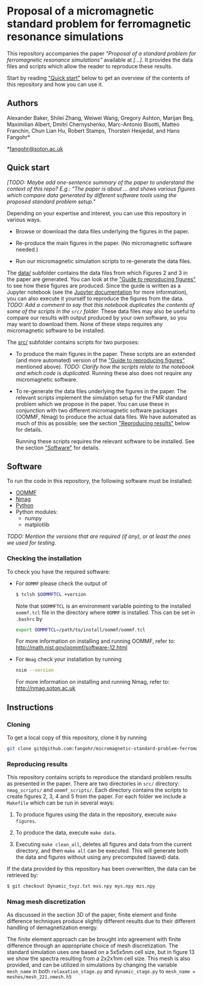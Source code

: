 # Proposal of a micromagnetic standard problem for ferromagnetic resonance simulations

This repository accompanies the paper _"Proposal of a standard problem for ferromagnetic resonance simulations"_ available at _[...]_.
It provides the data files and scripts which allow the reader to reproduce these results.

Start by reading ["Quick start"](#quick-start) below to get an overview of the contents of this repository and how you can use it.

## Authors
Alexander Baker, Shilei Zhang, Weiwei Wang, Gregory Ashton, Marijan Beg,
Maximilian Albert, Dmitri Chernyshenko, Marc-Antonio Bisotti, Matteo Franchin,
Chun Lian Hu, Robert Stamps, Thorsten Hesjedal, and Hans Fangohr*

*fangohr@soton.ac.uk

## Quick start

_[TODO: Maybe add one-sentence summary of the paper to understand the context of this repo? E.g.: "The paper is about ... and shows various figures which compare data generated by different software tools using the proposed standard problem setup."_

Depending on your expertise and interest, you can use this repository in various ways.

- Browse or download the data files underlying the figures in the paper.

- Re-produce the main figures in the paper. (No micromagnetic software needed.)

- Run our micromagnetic simulation scripts to re-generate the data files.


The [data/](./data/) subfolder contains the data files from which Figures 2 and 3 in the paper are generated. You can look at the ["Guide to reproducing figures"](Guide_to_reproducing_figures.ipynb) to see how these figures are produced. Since the guide is written as a Jupyter notebook (see the [Jupyter documentation](https://jupyter.readthedocs.org/) for more information), you can also execute it yourself to reproduce the figures from the data. _TODO: Add a comment to say that this notebook duplicates the contents of some of the scripts in the `src/` folder._ These data files may also be useful to compare our results with output produced by your own software, so you may want to download them. None of these steps requires any micromagnetic software to be installed.

The [src/](./src/) subfolder contains scripts for two purposes:

  - To produce the main figures in the paper. These scripts are an extended (and more automated) version of the ["Guide to reproducing figures"](Guide_to_reproducing_figures.ipynb) mentioned above). _TODO: Clarify how the scripts relate to the notebook and which code is duplicated._ Running these also does not require any micromagnetic software.

  - To re-generate the data files underlying the figures in the paper. The relevant scripts implement the simulation setup for the FMR standard problem which we propose in the paper. You can use these in conjunction with two different micromagnetic software packages (OOMMF, Nmag) to produce the actual data files. We have automated as much of this as possible; see the section ["Reproducing results"](#reproducing-results) below for details.

    Running these scripts requires the relevant software to be installed. See the section ["Software"](#software) for details.


## Software

To run the code in this repository, the following software must be installed:

* [OOMMF](http://math.nist.gov/oommf/)
* [Nmag](http://nmag.soton.ac.uk/nmag/)
* [Python](https://www.python.org)
* Python modules:
  * numpy
  * matplotlib

_TODO: Mention the versions that are required (if any), or at least the ones we used for testing._


### Checking the installation

To check you have the required software:

* For `OOMMF` please check the output of

    ```bash
    $ tclsh $OOMMFTCL +version
    ```

  Note that `$OOMMFTCL` is an environment variable pointing to the installed
  `oommf.tcl` file in the directory where `OOMMF` is installed. This can be
  set in `.bashrc` by

    ```bash
    export OOMMFTCL=/path/to/install/oommf/oommf.tcl
    ```
	
  For more information on installing and running OOMMF, refer to:
  http://math.nist.gov/oommf/software-12.html

* For `Nmag` check your installation by running

    ```bash
    nsim --version
    ```
    
  For more information on installing and running Nmag, refer to:
  http://nmag.soton.ac.uk
  
## Instructions

### Cloning

To get a local copy of this repository, clone it by running

```bash
git clone git@github.com:fangohr/micromagnetic-standard-problem-ferromagnetic-resonance.git
```

### Reproducing results

This repository contains scripts to reproduce the standard problem results as
presented in the paper. There are two directories in `src/` directory: `nmag_scripts/` and `oommf_scripts/`. Each directory contains the scripts to create figures 2, 3, 4 and 5 from the paper. For each folder we include a `Makefile` which can be run in several ways:

1. To produce figures using the data in the repository, execute `make figures`.

2. To produce the data, execute `make data`.

3. Executing `make clean_all`, deletes all figures and data from the current directory, and then `make all` can be executed. This will generate both the data and figures without using any precomputed (saved) data.

If the data provided by this repository has been overwritten, the data can be retrieved by:

```bash
$ git checkout Dynamic_txyz.txt mxs.npy mys.npy mzs.npy
```

### Nmag mesh discretization

As discussed in the section 3D of the paper, finite element and finite difference techniques produce slightly different results due to their different handling
of demagnetization energy.

The finite element approach can be brought into agreement with finite difference through an appropriate choice of mesh discretization. The standard simulation uses one based on a 5x5x5nm cell size, but in figure 13 we show the spectra resulting from a 2x2x1nm cell size. This mesh is also provided, and can be utilized in simulations by changing the variable `mesh_name` in both `relaxation_stage.py` and `dynamic_stage.py` to `mesh_name = meshes/mesh_221.nmesh.h5`
